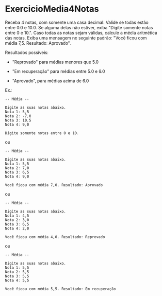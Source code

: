 # ExercicioMedia4Notas
Receba 4 notas, com somente uma casa decimal. Valide se todas estão entre 0.0 e 10.0. Se alguma delas não estiver, exiba "Digite somente notas entre 0 e 10.". Caso todas as notas sejam válidas, calcule a média aritmética das notas. Exiba uma mensagem no seguinte padrão: "Você ficou com média 7,5. Resultado: Aprovado".

Resultados possíveis:

- "Reprovado" para médias menores que 5.0

- "Em recuperação" para médias entre 5.0 e 6.0

- "Aprovado", para médias acima de 6.0

Ex.:
````
-- Média --

Digite as suas notas abaixo.
Nota 1: 5,5
Nota 2: -7,0
Nota 3: 10,5
Nota 4: 9,0

Digite somente notas entre 0 e 10.
````
ou
````
-- Média --

Digite as suas notas abaixo.
Nota 1: 5,5
Nota 2: 7,0
Nota 3: 6,5
Nota 4: 9,0

Você ficou com média 7,0. Resultado: Aprovado
````
ou
````
-- Média --

Digite as suas notas abaixo.
Nota 1: 4,5
Nota 2: 3,0
Nota 3: 6,5
Nota 4: 2,0

Você ficou com média 4,0. Resultado: Reprovado
````
ou
````
-- Média --

Digite as suas notas abaixo.
Nota 1: 5,5
Nota 2: 5,5
Nota 3: 5,5
Nota 4: 5,5

Você ficou com média 5,5. Resultado: Em recuperação
````
